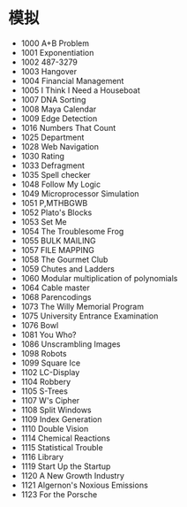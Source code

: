 # 模拟

- 1000 A+B Problem
- 1001 Exponentiation
- 1002 487-3279
- 1003 Hangover
- 1004 Financial Management
- 1005 I Think I Need a Houseboat
- 1007 DNA Sorting
- 1008 Maya Calendar
- 1009 Edge Detection
- 1016 Numbers That Count
- 1025 Department
- 1028 Web Navigation
- 1030 Rating
- 1033 Defragment
- 1035 Spell checker
- 1048 Follow My Logic
- 1049 Microprocessor Simulation
- 1051 P,MTHBGWB
- 1052 Plato's Blocks
- 1053 Set Me
- 1054 The Troublesome Frog
- 1055 BULK MAILING
- 1057 FILE MAPPING
- 1058 The Gourmet Club
- 1059 Chutes and Ladders
- 1060 Modular multiplication of polynomials
- 1064 Cable master
- 1068 Parencodings
- 1073 The Willy Memorial Program
- 1075 University Entrance Examination
- 1076 Bowl
- 1081 You Who?
- 1086 Unscrambling Images
- 1098 Robots
- 1099 Square Ice
- 1102 LC-Display
- 1104 Robbery
- 1105 S-Trees
- 1107 W's Cipher
- 1108 Split Windows
- 1109 Index Generation
- 1110 Double Vision
- 1114 Chemical Reactions
- 1115 Statistical Trouble
- 1116 Library
- 1119 Start Up the Startup
- 1120 A New Growth Industry
- 1121 Algernon's Noxious Emissions
- 1123 For the Porsche

